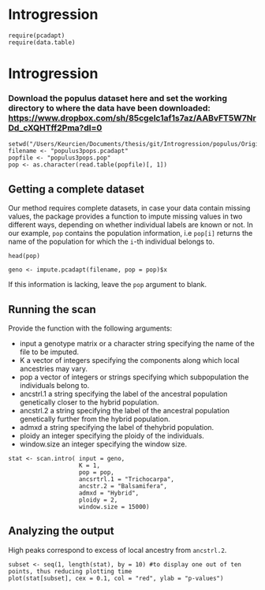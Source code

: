 # Introgression

```{r}
require(pcadapt)
require(data.table)
```

# Introgression

### Download the populus dataset here and set the working directory to where the data have been downloaded: https://www.dropbox.com/sh/85cgelc1af1s7az/AABvFT5W7NrDd_cXQHTff2Pma?dl=0


```{r}
setwd("/Users/Keurcien/Documents/thesis/git/Introgression/populus/Original_data_set_ch6_12_15/")
filename <- "populus3pops.pcadapt" 
popfile <- "populus3pops.pop" 
pop <- as.character(read.table(popfile)[, 1]) 
```

## Getting a complete dataset

Our method requires complete datasets, in case your data contain missing values, the package provides a function to impute missing values in two different ways, depending on whether individual labels are known or not.
In our example, `pop` contains the population information, i.e `pop[i]` returns the name of the population for which the `i`-th individual belongs to. 

```{r}
head(pop)
```

```{r, echo=FALSE}
geno <- impute.pcadapt(filename, pop = pop)$x
```

If this information is lacking, leave the `pop` argument to blank.

## Running the scan

Provide the function with the following arguments:

- input a genotype matrix or a character string specifying the name of the file to be imputed.
- K a vector of integers specifying the components along which local ancestries may vary.
- pop a vector of integers or strings specifying which subpopulation the individuals belong to.
- ancstrl.1 a string specifying the label of the ancestral population genetically closer to the hybrid population.
- ancstrl.2 a string specifying the label of the ancestral population genetically further from the hybrid population.
- admxd a string specifying the label of thehybrid population.
- ploidy an integer specifying the ploidy of the individuals.
- window.size an integer specifying the window size.

```{r, echo=FALSE}
stat <- scan.intro( input = geno, 
                    K = 1, 
                    pop = pop, 
                    ancsrtrl.1 = "Trichocarpa", 
                    ancstr.2 = "Balsamifera", 
                    admxd = "Hybrid", 
                    ploidy = 2, 
                    window.size = 15000)
```

## Analyzing the output

High peaks correspond to excess of local ancestry from `ancstrl.2`.

```{r, echo=FALSE}
subset <- seq(1, length(stat), by = 10) #to display one out of ten points, thus reducing plotting time
plot(stat[subset], cex = 0.1, col = "red", ylab = "p-values")
```
